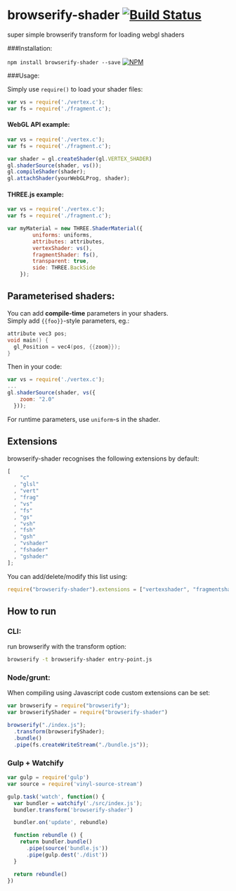 browserify-shader [![Build Status](https://travis-ci.org/mere/browserify-shader.svg)](https://travis-ci.org/mere/browserify-shader)
=================
super simple browserify transform for loading webgl shaders


###Installation:

`npm install browserify-shader --save`
[![NPM](https://nodei.co/npm/browserify-shader.png?mini=true)](https://nodei.co/npm/browserify-shader/)

###Usage:

Simply use `require()` to load your shader files:

```javascript
var vs = require('./vertex.c');
var fs = require('./fragment.c');
```

#### WebGL API example:
```javascript
var vs = require('./vertex.c');
var fs = require('./fragment.c');

var shader = gl.createShader(gl.VERTEX_SHADER)
gl.shaderSource(shader, vs()); 
gl.compileShader(shader);
gl.attachShader(yourWebGLProg, shader);
```

#### THREE.js example:
```javascript
var vs = require('./vertex.c');
var fs = require('./fragment.c');

var myMaterial = new THREE.ShaderMaterial({
        uniforms: uniforms,
        attributes: attributes,
        vertexShader: vs(),
        fragmentShader: fs(),
        transparent: true,
        side: THREE.BackSide
    });
```

## Parameterised shaders:
You can add **compile-time** parameters in your shaders.
<br />Simply add `{{foo}}`-style parameters, eg.:
```c
attribute vec3 pos;
void main() {
  gl_Position = vec4(pos, {{zoom}});
}
```
Then in your code:
```javascript
var vs = require('./vertex.c');
...
gl.shaderSource(shader, vs({
    zoom: "2.0"
  })); 
```
For runtime parameters, use `uniform`-s in the shader.

## Extensions
browserify-shader recognises the following extensions by default:
```javascript
[
    "c"
  , "glsl"
  , "vert"
  , "frag"
  , "vs"
  , "fs"
  , "gs"
  , "vsh"
  , "fsh"
  , "gsh"
  , "vshader"
  , "fshader"
  , "gshader"
];
```
You can add/delete/modify this list using:
```javascript
require("browserify-shader").extensions = ["vertexshader", "fragmentshader", "c"]
```

## How to run 

### CLI:
run browserify with the transform option:
```bash
browserify -t browserify-shader entry-point.js
```

### Node/grunt:
When compiling using Javascript code custom extensions can be set:
```javascript
var browserify = require("browserify");
var browserifyShader = require("browserify-shader")

browserify("./index.js");
  .transform(browserifyShader);
  .bundle()
  .pipe(fs.createWriteStream("./bundle.js"));
```

### Gulp + Watchify
```javascript
var gulp = require('gulp')
var source = require('vinyl-source-stream')

gulp.task('watch', function() {
  var bundler = watchify('./src/index.js');
  bundler.transform('browserify-shader') 

  bundler.on('update', rebundle)

  function rebundle () {
    return bundler.bundle()
      .pipe(source('bundle.js'))
      .pipe(gulp.dest('./dist'))
  }

  return rebundle()
})
```
